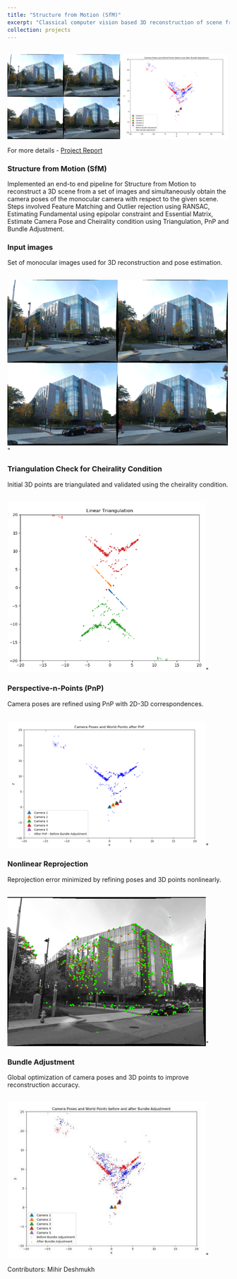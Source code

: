 ```yaml
---
title: "Structure from Motion (SfM)"
excerpt: "Classical computer vision based 3D reconstruction of scene from images. <br/><img src='/images/sfm/intro_merged.png' width='700'/>"
collection: projects
---
```


<br/><img src='/images/sfm/intro_merged.png' width='500'/>

<!-- For more details - [Project Report](https://github.com/AshwinDisa/AshwinDisa.github.io/blob/master/files/sfm_report.pdf) -->

For more details - [Project Report](https://ashwindisa.github.io/files/sfm_report.pdf)

<!-- [Github](https://github.com/Mihir-Deshmukh/SfM_NeRF/tree/main) -->

### Structure from Motion (SfM)

Implemented an end-to end pipeline for Structure from Motion to reconstruct a 3D scene from a set of images and simultaneously
obtain the camera poses of the monocular camera with respect to the given scene. Steps involved Feature Matching and Outlier
rejection using RANSAC, Estimating Fundamental using epipolar constraint and Essential Matrix, Estimate Camera Pose and
Cheirality condition using Triangulation, PnP and Bundle Adjustment. 

### Input images

Set of monocular images used for 3D reconstruction and pose estimation.
    
<br/><img src='/images/sfm_merged_4.png' width='500'/>"

### Triangulation Check for Cheirality Condition

Initial 3D points are triangulated and validated using the cheirality condition.

<br/><img src='/images/sfm/triangulation.png' width='450'/>"

### Perspective-n-Points (PnP)

Camera poses are refined using PnP with 2D-3D correspondences.

<br/><img src='/images/sfm/AfterPnP.png' width='450'/>"

### Nonlinear Reprojection

Reprojection error minimized by refining poses and 3D points nonlinearly.

<br/><img src='/images/sfm/nonlinear_reproj_1.png' width='450'/>"

### Bundle Adjustment

Global optimization of camera poses and 3D points to improve reconstruction accuracy.

<br/><img src='/images/sfm.png' width='450'/>"

Contributors: Mihir Deshmukh
